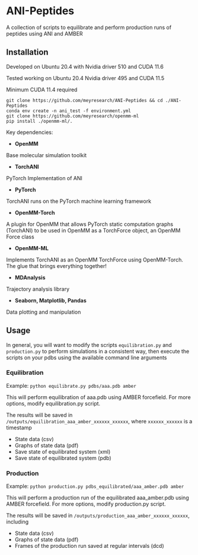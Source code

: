 # ANI-Peptides

A collection of scripts to equilibrate and perform production runs of peptides using ANI and AMBER

## Installation

Developed on Ubuntu 20.4 with Nvidia driver 510 and CUDA 11.6

Tested working on Ubuntu 20.4 Nvidia driver 495 and CUDA 11.5

Minimum CUDA 11.4 required

```
git clone https://github.com/meyresearch/ANI-Peptides && cd ./ANI-Peptides
conda env create -n ani_test -f environment.yml
git clone https://github.com/meyresearch/openmm-ml
pip install ./openmm-ml/.
```

Key dependencies:

*   **OpenMM**

 Base molecular simulation toolkit

*   **TorchANI**

 PyTorch Implementation of ANI

*   **PyTorch**

 TorchANI runs on the PyTorch machine learning framework 

*   **OpenMM-Torch**

 A plugin for OpenMM that allows PyTorch static computation graphs (TorchANI) to be used in OpenMM as a TorchForce object, an OpenMM Force class 

*   **OpenMM-ML**

 Implements TorchANI as an OpenMM TorchForce using OpenMM-Torch. The glue that brings everything together!

*   **MDAnalysis**

 Trajectory analysis library

*   **Seaborn, Matplotlib, Pandas**

 Data plotting and manipulation

## Usage

In general, you will want to modify the scripts `equilibration.py` and `production.py` to perform simulations in a consistent way, then execute the scripts on your pdbs using the available command line arguments

### Equilibration

Example: `python equilibrate.py pdbs/aaa.pdb amber`

This will perform equilibration of aaa.pdb using AMBER forcefield. For more options, modify equilibration.py script.

The results will be saved in `/outputs/equilibration_aaa_amber_xxxxxx_xxxxxx`, where `xxxxxx_xxxxxx` is a timestamp
- State data (csv)
- Graphs of state data (pdf)
- Save state of equilibrated system (xml)
- Save state of equilibrated system (pdb)

### Production

Example: `python production.py pdbs_equilibrated/aaa_amber.pdb amber`

This will perform a production run of the equilibrated aaa_amber.pdb using AMBER forcefield. For more options, modify production.py script.

The results will be saved in `/outputs/production_aaa_amber_xxxxxx_xxxxxx`, including
- State data (csv)
- Graphs of state data (pdf)
- Frames of the production run saved at regular intervals (dcd)
